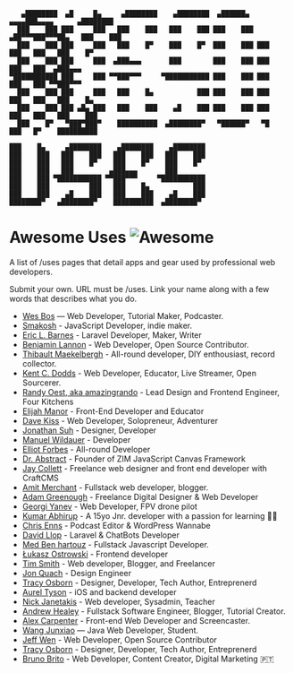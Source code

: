 ```
   ▄████████  ▄█     █▄     ▄████████    ▄████████  ▄██████▄    ▄▄▄▄███▄▄▄▄      ▄████████
  ███    ███ ███     ███   ███    ███   ███    ███ ███    ███ ▄██▀▀▀███▀▀▀██▄   ███    ███
  ███    ███ ███     ███   ███    █▀    ███    █▀  ███    ███ ███   ███   ███   ███    █▀
  ███    ███ ███     ███  ▄███▄▄▄       ███        ███    ███ ███   ███   ███  ▄███▄▄▄
▀███████████ ███     ███ ▀▀███▀▀▀     ▀███████████ ███    ███ ███   ███   ███ ▀▀███▀▀▀
  ███    ███ ███     ███   ███    █▄           ███ ███    ███ ███   ███   ███   ███    █▄
  ███    ███ ███ ▄█▄ ███   ███    ███    ▄█    ███ ███    ███ ███   ███   ███   ███    ███
  ███    █▀   ▀███▀███▀    ██████████  ▄████████▀   ▀██████▀   ▀█   ███   █▀    ██████████

███    █▄     ▄████████    ▄████████    ▄████████
███    ███   ███    ███   ███    ███   ███    ███
███    ███   ███    █▀    ███    █▀    ███    █▀
███    ███   ███         ▄███▄▄▄       ███
███    ███ ▀███████████ ▀▀███▀▀▀     ▀███████████
███    ███          ███   ███    █▄           ███
███    ███    ▄█    ███   ███    ███    ▄█    ███
████████▀   ▄████████▀    ██████████  ▄████████▀

```

# Awesome Uses ![Awesome][awesome-badge]

A list of /uses pages that detail apps and gear used by professional web developers.

Submit your own. URL must be /uses. Link your name along with a few words that describes what you do.

* [Wes Bos](https://wesbos.com/uses) — Web Developer, Tutorial Maker, Podcaster.
* [Smakosh](https://smakosh.com/the-tech-tools-I-use) - JavaScript Developer, indie maker.
* [Eric L. Barnes](https://ericlbarnes.com/uses/) - Laravel Developer, Maker, Writer
* [Benjamin Lannon](https://lannonbr.com/uses/) - Web Developer, Open Source Contributor.
* [Thibault Maekelbergh](https://thibmaek.com/uses) - All-round developer, DIY enthousiast, record collector.
* [Kent C. Dodds](https://kentcdodds.com/uses) - Web Developer, Educator, Live Streamer, Open Sourcerer.
* [Randy Oest, aka amazingrando](https://randyoest.com/uses/) - Lead Design and Frontend Engineer, Four Kitchens
* [Elijah Manor](https://elijahmanor.com/uses) - Front-End Developer and Educator
* [Dave Kiss](https://davekiss.com/uses) - Web Developer, Solopreneur, Adventurer
* [Jonathan Suh](https://jonsuh.com/uses) - Designer, Developer
* [Manuel Wildauer](https://wildauer.io/uses) - Developer
* [Elliot Forbes](https://tutorialedge.net/uses/) - All-round Developer
* [Dr. Abstract](https://zimjs.com/uses/) - Founder of ZIM JavaScript Canvas Framework
* [Jay Collett](https://www.jaycollett.co/uses/) - Freelance web designer and front end developer with CraftCMS
* [Amit Merchant](https://www.amitmerchant.com/uses/) - Fullstack web developer, blogger. 
* [Adam Greenough](https://adamgreenough.me/uses/) - Freelance Digital Designer & Web Developer
* [Georgi Yanev](https://gyanev.com/uses/) - Web Developer, FPV drone pilot
* [Kumar Abhirup](https://kumar.now.sh/uses) - A 15yo Jnr. developer with a passion for learning 👋🏻
* [Chris Enns](https://chrisenns.com/uses/) - Podcast Editor & WordPress Wannabe
* [David Llop](https://davidllop.com/uses/) - Laravel & ChatBots Developer
* [Med Ben hartouz](https://benhartouz.com/uses/) - Fullstack Javascript Developer.
* [Łukasz Ostrowski](https://ostrowski.ninja/uses/) - Frontend developer
* [Tim Smith](https://www.iamtimsmith.com/uses) - Web developer, Blogger, and Freelancer
* [Jon Quach](https://jonquach.com/uses/) - Design Engineer
* [Tracy Osborn](https://limedaring.com/uses/) - Designer, Developer, Tech Author, Entreprenerd 
* [Aurel Tyson](https://aureltyson.info/uses) - iOS and backend developer
* [Nick Janetakis](https://nickjanetakis.com/uses) - Web developer, Sysadmin, Teacher
* [Andrew Healey](https://healeycodes.github.io/uses/) - Fullstack Software Engineer, Blogger, Tutorial Creator.
* [Alex Carpenter](https://alexcarpenter.me/uses/) - Front-end Web Developer and Screencaster.
* [Wang Junxiao](http://www.feng0207.site/uses/) — Java Web Developer, Student.
* [Jeff Wen](https://sinchang.me/uses/) - Web Developer, Open Source Contributor
* [Tracy Osborn](https://limedaring.com/uses/) - Designer, Developer, Tech Author, Entreprenerd
* [Bruno Brito](https://brunobrito.pt/uses/) - Web Developer, Content Creator, Digital Marketing 🇵🇹

[awesome-badge]: https://cdn.rawgit.com/sindresorhus/awesome/d7305f38d29fed78fa85652e3a63e154dd8e8829/media/badge.svg
